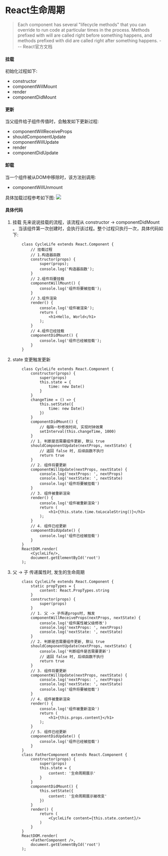 # React生命周期
> Each component has several "lifecycle methods" that you can override to run code at particular times in the process. Methods prefixed with will are called right before something happens, and methods prefixed with did are called right after something happens.   --- React官方文档

#### 挂载
初始化过程如下:
* constructor
* componentWillMount
* render
* componentDidMount
#### 更新
当父组件给子组件传值时，会触发如下更新过程:
* componentWillReceiveProps
* shouldComponentUpdate
* componentWillUpdate
* render
* componentDidUpdate
#### 卸载
当一个组件被从DOM中移除时，该方法别调用:
* componentWillUnmount

具体加载过程参考如下图:
![](http://otuabc0ck.bkt.clouddn.com/learning-reactjs/image/png/cycle-life.png)

#### 具体代码
1. 挂载
    先来说说挂载的流程，该流程从 constructor -> componentDidMount 。
    当该组件第一次创建时，会执行该过程。整个过程只执行一次，具体代码如下:
    ```
        class CycleLife extends React.Component {
            // 挂载过程
            // 1.构造器函数
            constructor(props) {
                super(props);
                console.log('构造器函数');
            }
            // 2.组件将要挂载
            componentWillMount() {
                console.log('组件将要被挂载');
            }
            // 3.组件渲染
            render() {
                console.log('组件被渲染');
                return (
                    <h1>Hello, World</h1>
                );
            }
            // 4.组件已经挂载
            componentDidMount() {
                console.log('组件已经被挂载');
            }
        }
    ```
2. state 变更触发更新
    ```
        class CycleLife extends React.Component {
            constructor(props) {
                super(props)
                this.state = {
                    time: new Date()
                }
            }
            changeTime = () => {
                this.setState({
                    time: new Date()
                })
            }
            componentDidMount() {
                // 每隔一秒修改时间, 实现时钟效果
                setInterval(this.changeTime, 1000)
            }
            // 1. 判断是否需要组件更新, 默认 true
            shouldComponentUpdate(nextProps, nextState) {
                // 返回 false 时, 后续函数不执行
                return true
            }
            // 2. 组件将要更新
            componentWillUpdate(nextProps, nextState) {
                console.log('nextProps: ', nextProps)
                console.log('nextState: ', nextState)
                console.log('组件将要被挂载')
            }
            // 3. 组件被重新渲染
            render() {
                console.log('组件被重新渲染')
                return (
                    <h1>{this.state.time.toLocaleString()}</h1>
                );
            }
            // 4. 组件已经更新
            componentDidUpdate() {
                console.log('组件已经被挂载')
            }
        }
        ReactDOM.render(
            <CycleLife/>,
            document.getElementById('root')
        );
    ```
3. 父 -> 子 传递属性时, 发生的生命周期
    ```
        class CycleLife extends React.Component {
            static propTypes = {
                content: React.PropTypes.string
            }
            constructor(props) {
                super(props)
            }
            // 1. 父 -> 子传递props时, 触发
            componentWillReceiveProps(nextProps, nextState) {
                console.log('组件属性被父级修改')
                console.log('nextProps: ', nextProps)
                console.log('nextState: ', nextState)
            }
            // 2. 判断是否需要组件更新, 默认 true
            shouldComponentUpdate(nextProps, nextState) {
                console.log('判断组件是否需要更新')
                // 返回 false 时, 后续函数不执行
                return true
            }
            // 3. 组件将要更新
            componentWillUpdate(nextProps, nextState) {
                console.log('nextProps: ', nextProps)
                console.log('nextState: ', nextState)
                console.log('组件将要被挂载')
            }
            // 4. 组件被重新渲染
            render() {
                console.log('组件被重新渲染')
                return (
                    <h1>{this.props.content}</h1>
                );
            }
            // 5. 组件已经更新
            componentDidUpdate() {
                console.log('组件已经被挂载')
            }
        }
        class FatherComponent extends React.Component {
            constructor(props) {
                super(props)
                this.state = {
                    content: '生命周期展示'
                }
            }
            componentDidMount() {
                this.setState({
                    content: '生命周期展示被改变'
                })
            }
            render() {
                return (
                    <CycleLife content={this.state.content}/>
                )
            }
        }
        ReactDOM.render(
            <FatherComponent />,
            document.getElementById('root')
        );
    ```